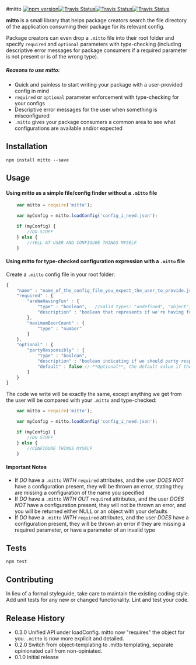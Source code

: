 #mitto 
<a href="https://www.npmjs.com/package/mitto"><img alt="npm version" src="https://img.shields.io/npm/v/mitto.svg"></a><a href="https://travis-ci.org/dggriffin/mitto"><img alt="Travis Status" src="https://travis-ci.org/dggriffin/mitto.svg?branch=master"></a><a href="https://david-dm.org/dggriffin/mitto#info=dependencies&view=table"><img alt="Travis Status" src="https://david-dm.org/dggriffin/mitto.svg"></a><a href="https://david-dm.org/dggriffin/mitto#info=devDependencies&view=table"><img alt="Travis Status" src="https://david-dm.org/dggriffin/mitto/dev-status.svg"></a>


**mitto** is a small library that helps package creators search the file directory of the application consuming their package for its relevant config.

Package creators can even drop a `.mitto` file into their root folder and specify `required` and `optional` parameters with type-checking (including descriptive error messages for package consumers if a required parameter is not present or is of the wrong type).

##### Reasons to use mitto:
* Quick and painless to start writing your package with a user-provided config in mind
* `required` or `optional` parameter enforcement with type-checking for your configs
* Descriptive error messages for the user when something is misconfigured
* `.mitto` gives your package consumers a common area to see what configurations are available and/or expected

## Installation

    npm install mitto --save

## Usage
#### Using mitto as a simple file/config finder without a `.mitto` file
```javascript
    var mitto = require('mitto');

    var myConfig = mitto.loadConfig('config_i_need.json');

    if (myConfig) {
        //DO STUFF
    } else {
        //YELL AT USER AND CONFIGURE THINGS MYSELF
    }
```

#### Using mitto for type-checked configuration expression with a `.mitto` file
Create a `.mitto` config file in your root folder:
```javascript
{
    "name" : "name_of_the_config_file_you_expect_the_user_to_provide.json",
    "required" : {
        "areWeHavingFun" : {
            "type" : "boolean",   //valid types: "undefined", "object", "boolean", "number", "string", "symbol", "function"
            "description" : "boolean that represents if we're having fun" // **Optional**, you don't have to include "description"
        },
        "maximumBeerCount" : {
            "type" : "number"
        } 
    },
    "optional" : {
        "partyResponsibly" : {
            "type" : "boolean",
            "description" : "boolean indicating if we should party responsibly",
            "default" : false // **Optional**, the default value if the user doesn't provide a value or doesn't have a configuration at all
        }
    }
}
```
The code we write will be exactly the same, except anything we get from the user will be compared with your `.mitto` and type-checked:
```javascript
    var mitto = require('mitto');

    var myConfig = mitto.loadConfig('config_i_need.json');

    if (myConfig) {
        //DO STUFF
    } else {
        //CONFIGURE THINGS MYSELF
    }
```

#### Important Notes 
* If *DO* have a `.mitto` *WITH* `required` attributes, and the user *DOES NOT* have a configuration present, they will be thrown an error, stating they are missing a configuration of the name you specified
* If *DO* have a `.mitto` *WITH OUT* `required` attributes, and the user *DOES NOT* have a configuration present, they will not be thrown an error, and you will be returned either NULL or an object with your defaults
* If *DO* have a `.mitto` *WITH* `required` attributes, and the user *DOES* have a configuration present, they will be thrown an error if they are missing a required parameter, or have a parameter of an invalid type

## Tests

    npm test

## Contributing

In lieu of a formal styleguide, take care to maintain the existing coding style.
Add unit tests for any new or changed functionality. Lint and test your code.

## Release History
* 0.3.0 Unified API under loadConfig. mitto now "requires" the object for you. `.mitto` is now more explicit and detailed.
* 0.2.0 Switch from object-templating to .mitto templating, separate opinionated call from non-opiniated.
* 0.1.0 Initial release
